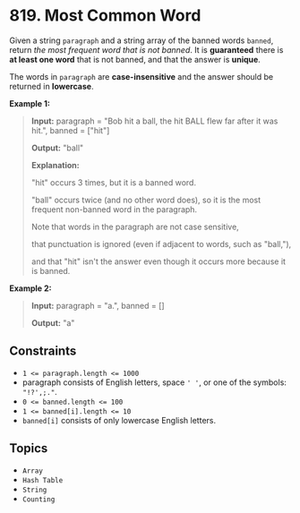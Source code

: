 # 819. Most Common Word

Given a string `paragraph` and a string array of the banned words `banned`, return _the most frequent word that is not banned_. It is **guaranteed** there is **at least one word** that is not banned, and that the answer is **unique**.

The words in `paragraph` are **case-insensitive** and the answer should be returned in **lowercase**.

**Example 1:**

> **Input:** paragraph = "Bob hit a ball, the hit BALL flew far after it was hit.", banned = \["hit"\]
>
> **Output:** "ball"
>
> **Explanation:**
>
> "hit" occurs 3 times, but it is a banned word.
>
> "ball" occurs twice (and no other word does), so it is the most frequent non-banned word in the paragraph.
>
> Note that words in the paragraph are not case sensitive,
>
> that punctuation is ignored (even if adjacent to words, such as "ball,"),
>
> and that "hit" isn't the answer even though it occurs more because it is banned.

**Example 2:**

> **Input:** paragraph = "a.", banned = \[\]
>
> **Output:** "a"

## Constraints

* `1 <= paragraph.length <= 1000`
* paragraph consists of English letters, space `' '`, or one of the symbols: `"!?',;."`.
* `0 <= banned.length <= 100`
* `1 <= banned[i].length <= 10`
* `banned[i]` consists of only lowercase English letters.

## Topics

* `Array`
* `Hash Table`
* `String`
* `Counting`

